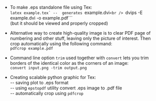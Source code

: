 * To make .eps standalone file using Tex: <br /> 
```latex example.tex` --  generates ```example.dvi``` <br /> 
```dvips -E example.dvi -o example.pdf``` <br />
(but it should be viewed and properly cropped)

* Alternative way to create high-quality image is to clear PDF page of numbering and other stuff, leaving only the picture of interest. Then crop automatically using the following command: <br /> 
```pdfcrop example.pdf```

* Command line option ```trim``` used together with ```convert``` lets you trim borders of the identical color as the corners of an image: <br />
```convert input.png -trim output.png``` 

* Creating scalable python graphic for Tex: <br />
-- saving plot to .eps format <br />
-- using ```epstopdf``` utility convert .eps image to .pdf file <br />
-- automatically crop using ```pdfcrop```
